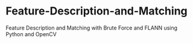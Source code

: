 # Feature-Description-and-Matching
Feature Description and Matching with Brute Force and FLANN using Python and OpenCV
